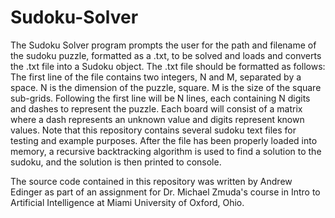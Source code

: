 # Sudoku-Solver


The Sudoku Solver program prompts the user for the path and filename of the
sudoku puzzle, formatted as a .txt, to be solved and loads and converts the
.txt file into a Sudoku object. The .txt file should be formatted as follows:
The first line of the file contains two integers, N and M, separated by a
space. N is the dimension of the puzzle, square. M is the size of the square
sub-grids. Following the first line will be N lines, each containing N digits
and dashes to represent the puzzle. Each board will consist of a matrix where
a dash represents an unknown value and digits represent known values. Note that
this repository contains several sudoku text files for testing and example purposes.
After the file has been properly loaded into memory, a recursive backtracking 
algorithm is used to find a solution to the sudoku, and the solution is then
printed to console.

The source code contained in this repository was written by Andrew Edinger as part 
of an assignment for Dr. Michael Zmuda's course in Intro to Artificial Intelligence 
at Miami University of Oxford, Ohio.

